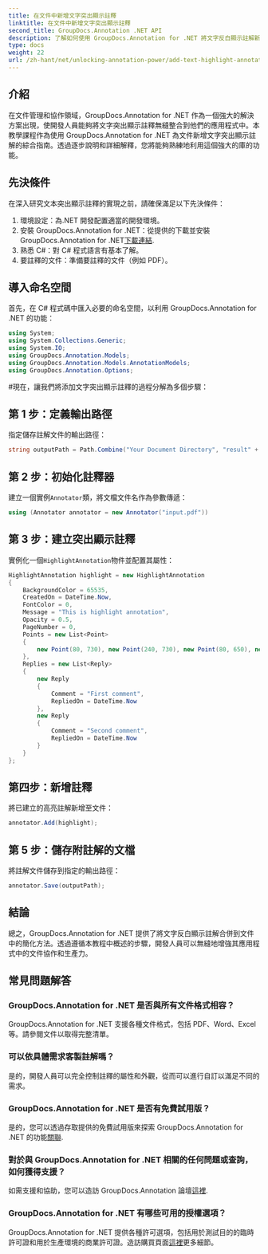 ```yaml
---
title: 在文件中新增文字突出顯示註釋
linktitle: 在文件中新增文字突出顯示註釋
second_title: GroupDocs.Annotation .NET API
description: 了解如何使用 GroupDocs.Annotation for .NET 將文字反白顯示註解新增至文件。透過此綜合性增強協作和生產力。
type: docs
weight: 22
url: /zh-hant/net/unlocking-annotation-power/add-text-highlight-annotation/
---
```

## 介紹
在文件管理和協作領域，GroupDocs.Annotation for .NET 作為一個強大的解決方案出現，使開發人員能夠將文字突出顯示註釋無縫整合到他們的應用程式中。本教學課程作為使用 GroupDocs.Annotation for .NET 為文件新增文字突出顯示註解的綜合指南。透過逐步說明和詳細解釋，您將能夠熟練地利用這個強大的庫的功能。
## 先決條件
在深入研究文本突出顯示註釋的實現之前，請確保滿足以下先決條件：
1. 環境設定：為.NET 開發配置適當的開發環境。
2. 安裝 GroupDocs.Annotation for .NET：從提供的下載並安裝 GroupDocs.Annotation for .NET[下載連結](https://releases.groupdocs.com/annotation/net/).
3. 熟悉 C#：對 C# 程式語言有基本了解。
4. 要註釋的文件：準備要註釋的文件（例如 PDF）。

## 導入命名空間
首先，在 C# 程式碼中匯入必要的命名空間，以利用 GroupDocs.Annotation for .NET 的功能：
```csharp
using System;
using System.Collections.Generic;
using System.IO;
using GroupDocs.Annotation.Models;
using GroupDocs.Annotation.Models.AnnotationModels;
using GroupDocs.Annotation.Options;
```
#現在，讓我們將添加文字突出顯示註釋的過程分解為多個步驟：
## 第 1 步：定義輸出路徑
指定儲存註解文件的輸出路徑：
```csharp
string outputPath = Path.Combine("Your Document Directory", "result" + Path.GetExtension("input.pdf"));
```
## 第 2 步：初始化註釋器
建立一個實例`Annotator`類，將文檔文件名作為參數傳遞：
```csharp
using (Annotator annotator = new Annotator("input.pdf"))
```
## 第 3 步：建立突出顯示註釋
實例化一個`HighlightAnnotation`物件並配置其屬性：
```csharp
HighlightAnnotation highlight = new HighlightAnnotation
{
    BackgroundColor = 65535,
    CreatedOn = DateTime.Now,
    FontColor = 0,
    Message = "This is highlight annotation",
    Opacity = 0.5,
    PageNumber = 0,
    Points = new List<Point>
    {
        new Point(80, 730), new Point(240, 730), new Point(80, 650), new Point(240, 650)
    },
    Replies = new List<Reply>
    {
        new Reply
        {
            Comment = "First comment",
            RepliedOn = DateTime.Now
        },
        new Reply
        {
            Comment = "Second comment",
            RepliedOn = DateTime.Now
        }
    }
};
```
## 第四步：新增註釋
將已建立的高亮註解新增至文件：
```csharp
annotator.Add(highlight);
```
## 第 5 步：儲存附註解的文檔
將註解文件儲存到指定的輸出路徑：
```csharp
annotator.Save(outputPath);
```

## 結論
總之，GroupDocs.Annotation for .NET 提供了將文字反白顯示註解合併到文件中的簡化方法。透過遵循本教程中概述的步驟，開發人員可以無縫地增強其應用程式中的文件協作和生產力。
## 常見問題解答
### GroupDocs.Annotation for .NET 是否與所有文件格式相容？
GroupDocs.Annotation for .NET 支援各種文件格式，包括 PDF、Word、Excel 等。請參閱文件以取得完整清單。
### 可以依具體需求客製註解嗎？
是的，開發人員可以完全控制註釋的屬性和外觀，從而可以進行自訂以滿足不同的需求。
### GroupDocs.Annotation for .NET 是否有免費試用版？
是的，您可以透過存取提供的免費試用版來探索 GroupDocs.Annotation for .NET 的功能[關聯](https://releases.groupdocs.com/).
### 對於與 GroupDocs.Annotation for .NET 相關的任何問題或查詢，如何獲得支援？
如需支援和協助，您可以造訪 GroupDocs.Annotation 論壇[這裡](https://forum.groupdocs.com/c/annotation/10).
### GroupDocs.Annotation for .NET 有哪些可用的授權選項？
 GroupDocs.Annotation for .NET 提供各種許可選項，包括用於測試目的的臨時許可證和用於生產環境的商業許可證。造訪購買頁面[這裡](https://purchase.groupdocs.com/buy)更多細節。